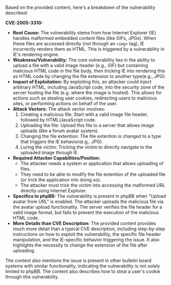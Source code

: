 Based on the provided content, here's a breakdown of the vulnerability described:

**CVE-2005-3310:**

*   **Root Cause:**  The vulnerability stems from how Internet Explorer (IE) handles malformed embedded content files (like GIFs, JPGs). When these files are accessed directly (not through an `<img>` tag), IE incorrectly renders them as HTML. This is triggered by a vulnerability in IE's rendering engine.
*   **Weakness/Vulnerability:**  The core vulnerability lies in the ability to upload a file with a valid image header (e.g., GIF) but containing malicious HTML code in the file body, then tricking IE into rendering this as HTML code by changing the file extension to another type(e.g., JPG).
*   **Impact of Exploitation:**  By exploiting this, an attacker could inject arbitrary HTML, including JavaScript code, into the security zone of the server hosting the file (e.g. where the image is hosted). This allows for actions such as stealing user cookies, redirecting users to malicious sites, or performing actions on behalf of the user.
*   **Attack Vectors:** The attack vector involves:
    1.  Creating a malicious file: Start with a valid image file header, followed by HTML/JavaScript code.
    2.  Uploading the file: Upload this file to a server that allows image uploads (like a forum avatar system).
    3.  Changing the file extention: The file extention is changed to a type that triggers the IE behavior(e.g., JPG).
    4.  Luring the victim: Tricking the victim to directly navigate to the uploaded image through IE.
*   **Required Attacker Capabilities/Position:**
    *   The attacker needs a system or application that allows uploading of files.
    *   They need to be able to modify the file extention of the uploaded file (or trick the application into doing so).
    *   The attacker must trick the victim into accessing the malformed URL directly using Internet Explorer.
*   **Specifics to phpBB:** The vulnerability is present in phpBB when "Upload avatar from URL" is enabled. The attacker uploads the malicious file via the avatar upload functionality. The server verifies the file header for a valid image format, but fails to prevent the execution of the malicious HTML code.
*   **More Details than CVE Description:** The provided content provides much more detail than a typical CVE description, including step-by-step instructions on how to exploit the vulnerability, the specific file header manipulation, and the IE-specific behavior triggering the issue. It also highlights the necessity to change the extension of the file after uploading.

The content also mentions the issue is present in other bulletin board systems with similar functionality, indicating the vulnerability is not solely limited to phpBB. The content also describes how to steal a user's cookie through this vulnerability.
